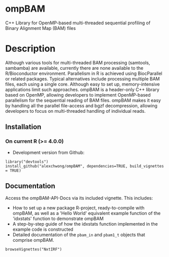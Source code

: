 # ompBAM
C++ Library for OpenMP-based multi-threaded sequential profiling of Binary Alignment Map (BAM) files

# Description
Although various tools for multi-threaded BAM processing (samtools,
sambamba) are available, currently there are none available to the 
R/Bioconductor environment. Parallelism in R is achieved using BiocParallel 
or related packages. Typical alternatives include processing multiple BAM 
files, each using a single core. Although easy to set up, memory-intensive
applications limit such approaches. ompBAM is a header-only C++ library 
based on OpenMP, allowing developers to implement OpenMP-based parallelism 
for the sequential reading of BAM files. ompBAM makes it easy by handling 
all the parallel file-access and bgzf decompression, allowing developers to 
focus on multi-threaded handling of individual reads.

## Installation

### On current R (>= 4.0.0)
* Development version from Github:
```
library("devtools")
install_github("alexchwong/ompBAM", dependencies=TRUE, build_vignettes = TRUE)
```

## Documentation

Access the ompBAM-API-Docs via its included vignette. This includes:
* How to set up a new package R-project, ready-to-compile with ompBAM, as well as a 'Hello World' equivalent example function of the 'idxstats' function to demonstrate ompBAM
* A step-by-step guide of how the idxstats function implemented in the example code is constructed
* Detailed documentation of the `pbam_in` and `pbam1_t` objects that comprise ompBAM.

```
browseVignettes("NxtIRF")
```
